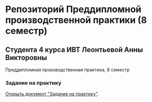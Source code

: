 # Репозиторий Преддипломной производственной практики (8 семестр)
## Студента 4 курса ИВТ Леонтьевой Анны Викторовны
Преддипломная производственная практика, 8 семестр
### Задание на практику
[Открыть документ "Задание на практику"](https://github.com/leontevanna/prakt_diplom/blob/main/%D0%9B%D0%B5%D0%BE%D0%BD%D1%82%D1%8C%D0%B5%D0%B2%D0%B0%20%D0%90%D0%92_%D0%97%D0%B0%D0%B4%D0%B0%D0%BD%D0%B8%D0%B5%20%D0%BD%D0%B0%20%D0%BF%D1%80%D0%B0%D0%BA%D1%82%D0%B8%D0%BA%D1%83.pdf).
